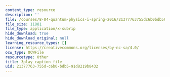 ```yaml
---
content_type: resource
description: ''
file: /courses/8-04-quantum-physics-i-spring-2016/21377763755dc6b0bdb591d8219b8432_gMnQ21-pjOA.srt
file_size: 11881
file_type: application/x-subrip
hide_download: true
hide_download_original: null
learning_resource_types: []
license: https://creativecommons.org/licenses/by-nc-sa/4.0/
ocw_type: OCWFile
resourcetype: Other
title: 3play caption file
uid: 21377763-755d-c6b0-bdb5-91d8219b8432
---
```

